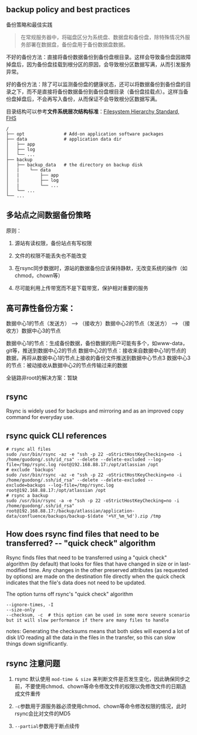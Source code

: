 ## backup policy and best practices

备份策略和最佳实践

> 在常规服务器中，将磁盘区分为系统盘、数据盘和备份盘，除特殊情况外服务部署在数据盘，备份盘用于备份数据盘数据。

不好的备份方法：直接将备份数据备份到备份盘根目录。这样会导致备份盘因故障掉盘后，因为备份盘挂载到根分区的原因，会导致根分区数据写满，从而引发服务异常。

好的备份方法：除了可以监测备份盘的健康状态，还可以将数据备份到备份盘的目录之下，而不是直接将备份数据备份到备份盘根目录（备份盘挂载点）。这样当备份盘掉盘后，不会再写入备份，从而保证不会导致根分区数据写满。

目录结构可以参考**文件系统层次结构标准**：[Filesystem Hierarchy Standard, FHS](https://refspecs.linuxfoundation.org/FHS_3.0/fhs/index.html)

```text
/
├── opt               # Add-on application software packages
├── data              # application data dir
│   ├── app
│   ├── log
│   └── ...
├── backup
│   ├── backup_data   # the directory on backup disk
│   |    └── data
│   |        ├── app
│   |        ├── log
│   |        └── ...
│   └── ...
└── ...
```

## 多站点之间数据备份策略

原则：

1. 源站有读权限，备份站点有写权限

2. 文件的权限不能丢失也不能改变

3. 在rsync同步数据时，源站的数据备份应该保持静默，无改变系统的操作（如chmod，chown等）

4. 尽可能利用上传带宽而不是下载带宽，保护相对重要的服务

## 高可靠性备份方案：

数据中心1的节点（发送方） --> （接收方）数据中心2的节点（发送方） --> （接收方）数据中心3的节点

数据中心1的节点：生成备份数据，备份数据的用户可能有多个，如www-data，git等，推送到数据中心2的节点 数据中心2的节点：接收来自数据中心1的节点的数据，再将从数据中心1的节点上接收的备份文件推送到数据中心节点3
数据中心3的节点：被动接收从数据中心2的节点传输过来的数据

全链路非root的解决方案：暂缺

## rsync

Rsync is widely used for backups and mirroring and as an improved copy command for everyday use.

## rsync quick CLI references

```shell script
# rsync all files
sudo /usr/bin/rsync -az -e "ssh -p 22 -oStrictHostKeyChecking=no -i /home/guodong/.ssh/id_rsa" --delete --delete-excluded --log-file=/tmp/rsync.log root@192.168.88.17:/opt/atlassian /opt
# exclude 'backups'
sudo /usr/bin/rsync -az -e "ssh -p 22 -oStrictHostKeyChecking=no -i /home/guodong/.ssh/id_rsa" --delete --delete-excluded --exclude=backups --log-file=/tmp/rsync.log root@192.168.88.17:/opt/atlassian /opt
# rsync a backup
sudo /usr/bin/rsync -a -e "ssh -p 22 -oStrictHostKeyChecking=no -i /home/guodong/.ssh/id_rsa" root@192.168.88.17:/backup/atlassian/application-data/confluence/backups/backup-$(date '+%Y_%m_%d').zip /tmp
```

## How does rsync find files that need to be transferred? -- "quick check" algorithm 
Rsync finds files that need to be transferred using a "quick check" algorithm (by default) that looks for files that have changed in size or in last-modified time.
Any changes in the other preserved attributes (as requested by options) are made on the destination file directly when the quick check indicates that the file's data does not need to be updated.

The option turns off rsync's "quick check" algorithm

```
--ignore-times, -I
--size-only
--checksum, -c  # this option can be used in some more severe scenario but it will slow performance if there are many files to handle
```

notes: Generating the checksums means that both sides will expend a lot of disk I/O reading all the data in the files in
the transfer, so this can slow things down significantly.

## rsync 注意问题

1. rsync 默认使用 `mod-time & size` 来判断文件是否发生变化，因此确保同步之前，不要使用chmod、chown等命令修改文件的权限以免修改文件的日期造成文件重传

2. `-c`参数用于源服务器必须使用chmod、chown等命令修改权限的情况，此时rsync会比对文件的MD5

3. `--partial`参数用于断点续传
